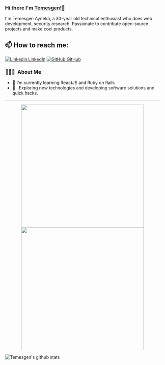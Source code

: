 ### Hi there I'm [Temesgen!](https://github.com/TemesgenA)👋
I'm Temesgen Ayneka, a 30-year old technical enthusiast who does web development, security research. Passionate to contribute open-source projects and make cool products.<br>
## 📫 How to reach me: 
[![Linkedin](https://i.stack.imgur.com/gVE0j.png) LinkedIn](https://www.linkedin.com/in/temesgen-ayneka) [![GitHub](https://i.stack.imgur.com/tskMh.png) GitHub](https://github.com/TemesgenA)



<h3> 👨🏻‍💻 &nbsp;About Me </h3>

- 🌱 I’m currently learning ReactJS and Ruby on Rails
- 🤔 &nbsp; Exploring new technologies and developing software solutions and quick hacks.

---
<p align = "center">
  <img src = "https://github-readme-stats.vercel.app/api?username=TemesgenA&show_icons=true&theme=bear" width = 400>
  <img src = "https://github-readme-streak-stats.herokuapp.com?user=TemesgenA&theme=dark&hide_border=true" width = 400>
</p>

![Temesgen's github stats](https://github-readme-stats.vercel.app/api/top-langs/?username=TemesgenA&theme=dark&layout=compact)

<!-- <h2 align="left" id="macropower-tech">Favorite Tech</h2>

> Tools, languages, and other things that I like to work with.

<table>
  <tr>
    <td align="center" width="96">
      <a href="#macropower-tech">
        <img src="./img/python-original.svg" width="48" height="48" alt="Python" />
      </a>
      <br>Python
    </td>
    <td align="center" width="96">
      <a href="#macropower-tech">
        <img src="./img/typescript-original.svg" width="48" height="48" alt="TypeScript" />
      </a>
      <br>TypeScript
    </td>
    <td align="center" width="96">
      <a href="#macropower-tech">
        <img src="./img/javascript-original.svg" width="48" height="48" alt="JavaScript" />
      </a>
      <br>JavaScript
    </td>
    <td align="center" width="96">
      <a href="#macropower-tech" >
        <img src="./img/react-original.svg" width="48" height="48" alt="React" />
      </a>
      <br>React
    </td>
    <td align="center" width="96">
      <a href="#macropower-tech">
        <img src="./img/bootstrap-plain.svg" width="48" height="48" alt="Bootstrap" />
      </a>
      <br>Bootstrap
    </td>
    <td align="center" width="96">
      <a href="#macropower-tech">
        <img src="./img/sass-original.svg" width="48" height="48" alt="Sass" />
      </a>
      <br>Sass
    </td>
  </tr>
    </td>
  </tr>
</table> -->
